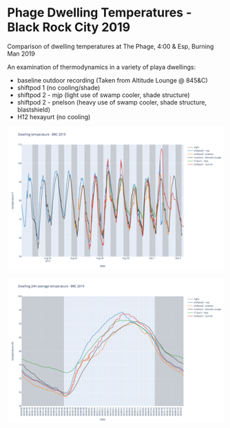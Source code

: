 # Phage Dwelling Temperatures - Black Rock City 2019

Comparison of dwelling temperatures at The Phage, 4:00 &amp; Esp, Burning Man 2019

An examination of thermodynamics in a variety of playa dwellings:
* baseline outdoor recording (Taken from Altitude Lounge @ 845&C)
* shiftpod 1 (no cooling/shade)
* shiftpod 2 - mjp (light use of swamp cooler, shade structure)
* shiftpod 2 - pnelson (heavy use of swamp cooler, shade structure, blastshield)
* H12 hexayurt (no cooling)


![BRC temperatures](figures/phage_temperature_F_2019.png)

![24H average temperature](figures/phage_average_temperature_2019.png)

